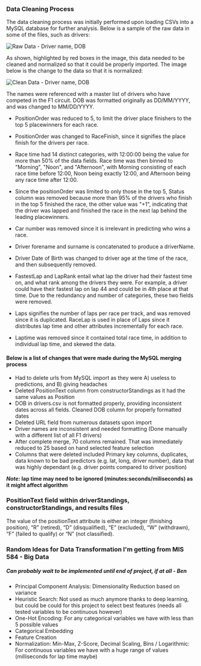 ### Data Cleaning Process
The data cleaning process was initially performed upon loading CSVs into a MySQL database for further analysis. Below is a sample of the raw data in some of the files, such as drivers:

![Raw Data - Driver name, DOB](https://github.com/PurplelinkPL/MIS-545-Project/blob/master/images/raw-data.PNG)

As shown, highlighted by red boxes in the image, this data needed to be cleaned and normalized so that it could be properly imported. The image below is the change to the data so that it is normalized:

![Clean Data - Driver name, DOB](https://github.com/PurplelinkPL/MIS-545-Project/blob/master/images/clean-data.PNG)

The names were referenced with a master list of drivers who have competed in the F1 circuit. DOB was formatted originally as DD/MM/YYYY, and was changed to MM/DD/YYYY.

* PositionOrder was reduced to 5, to limit the driver place finishers to the top 5 placewinners for each race.

* PositionOrder was changed to RaceFinish, since it signifies the place finish for the drivers per race.

* Race time had 14 distinct categories, with 12:00:00 being the value for more than 50% of the data fields. Race time was then binned to "Morning", "Noon", and "Afternoon", with Morning consisting of each race time before 12:00, Noon being exactly 12:00, and Afternoon being any race time after 12:00.

* Since the positionOrder was limited to only those in the top 5, Status column was removed because more than 95% of the drivers who finish in the top 5 finished the race, the other value was "+1", indicating that the driver was lapped and finished the race in the next lap behind the leading placewinners.

* Car number was removed since it is irrelevant in predicting who wins a race.

* Driver forename and surname is concatenated to produce a driverName.

* Driver Date of Birth was changed to driver age at the time of the race, and then subsequently removed.

* FastestLap and LapRank entail what lap the driver had their fastest time on, and what rank among the drivers they were. For example, a driver could have their fastest lap on lap 44 and could be in 4th place at that time. Due to the redundancy and number of categories, these two fields were removed.

* Laps signifies the number of laps per race per track, and was removed since it is duplicated. RaceLap is used in place of Laps since it distributes lap time and other attributes incrementally for each race.

* Laptime was removed since it contained total race time, in addition to individual lap time, and skewed the data.



#### **Below is a list of changes that were made during the MySQL merging process**

* Had to delete urls from MySQL import as they were A) useless to predictions, and B) giving headaches
* Deleted PositionText column from constructorStandings as it had the same values as Position
* DOB in drivers.csv is not formatted properly, providing inconsistent dates across all fields. Cleaned DOB column for properly formatted dates
* Deleted URL field from numerous datasets upon import
* Driver names are inconsistent and needed formatting (Done manually with a different list of all F1 drivers)
* After complete merge, 70 columns remained. That was immediately reduced to 25 based on hand selected feature selection
* Columns that were deleted included Primary key columns, duplicates, data known to be bad predictors (e.g. lat, long, driver number), data that was highly dependant (e.g. driver points compared to driver position)

**_Note:_ lap time may need to be ignored (minutes:seconds/miliseconds) as it might affect algorithm**

### PositionText field within driverStandings, constructorStandings, and results files
The value of the positionText attribute is either an integer (finishing position), “R” (retired), “D” (disqualified), “E” (excluded), “W” (withdrawn), “F” (failed to qualify) or “N” (not classified).

### Random Ideas for Data Transformation I'm getting from MIS 584 - Big Data
##### Can probably wait to be implemented until end of project, if at all - Ben
* Principal Component Analysis: Dimensionality Reduction based on variance
* Heuristic Search: Not used as much anymore thanks to deep learning, but could be could for this project to select best features (needs all tested variables to be continuous however)
* One-Hot Encoding: For any categorical variables we have with less than 5 possible values
* Categorical Embedding
* Feature Creation
* Normalization: Min-Max, Z-Score, Decimal Scaling, Bins / Logarithmic: For continuous variables we have with a huge range of values (milliseconds for lap time maybe)
